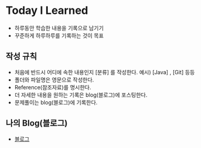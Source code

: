 # Today I Learned
- 하루동안 학습한 내용을 기록으로 남기기
- 꾸준하게 하루하루를 기록하는 것이 목표

## 작성 규칙
- 처음에 반드시 어디에 속한 내용인지 [분류] 를 작성한다. 예시) [Java] , [Git] 등등 
- 폴더와 파일명은 영문으로 작성한다.
- Reference(참조자료)를 명시한다.
- 더 자세한 내용을 원하는 기록은 blog(블로그)에 포스팅한다.
- 문제풀이는 blog(블로그)에 기록한다.


## 나의 Blog(블로그)
- [블로그](https://blog.naver.com/guswl409)

